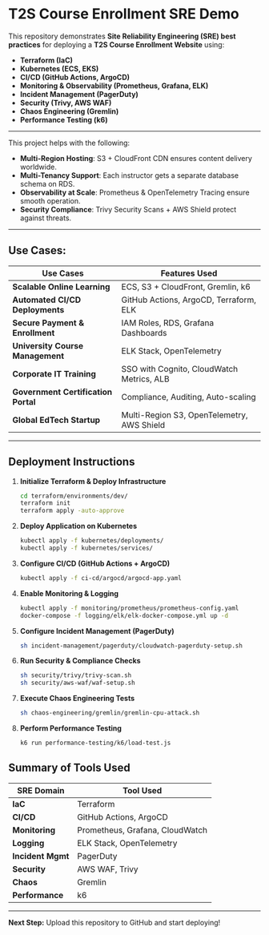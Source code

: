 # T2S Course Enrollment SRE Demo

This repository demonstrates **Site Reliability Engineering (SRE) best practices** for deploying a **T2S Course Enrollment Website** using:

- **Terraform (IaC)**
- **Kubernetes (ECS, EKS)**
- **CI/CD (GitHub Actions, ArgoCD)**
- **Monitoring & Observability (Prometheus, Grafana, ELK)**
- **Incident Management (PagerDuty)**
- **Security (Trivy, AWS WAF)**
- **Chaos Engineering (Gremlin)**
- **Performance Testing (k6)**

---
This project helps with the following:

- **Multi-Region Hosting**: S3 + CloudFront CDN ensures content delivery worldwide.
- **Multi-Tenancy Support**: Each instructor gets a separate database schema on RDS.
- **Observability at Scale**: Prometheus & OpenTelemetry Tracing ensure smooth operation.
- **Security Compliance**: Trivy Security Scans + AWS Shield protect against threats.

---
## Use Cases: 

| Use Cases                            | Features Used                               |
| -----------------------------------  | ------------------------------------------- |
| **Scalable Online Learning**         | ECS, S3 + CloudFront, Gremlin, k6           |
| **Automated CI/CD Deployments**      | GitHub Actions, ArgoCD, Terraform, ELK      |
| **Secure Payment & Enrollment**      | IAM Roles, RDS, Grafana Dashboards          |
| **University Course Management**     | ELK Stack, OpenTelemetry                    |
| **Corporate IT Training**            | SSO with Cognito, CloudWatch Metrics, ALB   |
| **Government Certification Portal**  | Compliance, Auditing, Auto-scaling          |
| **Global EdTech Startup**            | Multi-Region S3, OpenTelemetry, AWS Shield  |

---

## Deployment Instructions

1. **Initialize Terraform & Deploy Infrastructure**

   ```sh
   cd terraform/environments/dev/
   terraform init
   terraform apply -auto-approve
   ```

2. **Deploy Application on Kubernetes**

   ```sh
   kubectl apply -f kubernetes/deployments/
   kubectl apply -f kubernetes/services/
   ```

3. **Configure CI/CD (GitHub Actions + ArgoCD)**

   ```sh
   kubectl apply -f ci-cd/argocd/argocd-app.yaml
   ```

4. **Enable Monitoring & Logging**

   ```sh
   kubectl apply -f monitoring/prometheus/prometheus-config.yaml
   docker-compose -f logging/elk/elk-docker-compose.yml up -d
   ```

5. **Configure Incident Management (PagerDuty)**

   ```sh
   sh incident-management/pagerduty/cloudwatch-pagerduty-setup.sh
   ```

6. **Run Security & Compliance Checks**

   ```sh
   sh security/trivy/trivy-scan.sh
   sh security/aws-waf/waf-setup.sh
   ```

7. **Execute Chaos Engineering Tests**

   ```sh
   sh chaos-engineering/gremlin/gremlin-cpu-attack.sh
   ```

8. **Perform Performance Testing**
   ```sh
   k6 run performance-testing/k6/load-test.js
   ```

## Summary of Tools Used

| SRE Domain        | Tool Used                       |
| ----------------- | ------------------------------- |
| **IaC**           | Terraform                       |
| **CI/CD**         | GitHub Actions, ArgoCD          |
| **Monitoring**    | Prometheus, Grafana, CloudWatch |
| **Logging**       | ELK Stack, OpenTelemetry        |
| **Incident Mgmt** | PagerDuty                       |
| **Security**      | AWS WAF, Trivy                  |
| **Chaos**         | Gremlin                         |
| **Performance**   | k6                              |

---

**Next Step:** Upload this repository to GitHub and start deploying!
